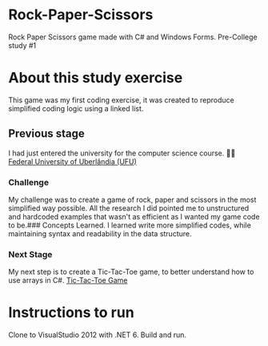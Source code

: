 # **Rock-Paper-Scissors**
Rock Paper Scissors game made with C# and Windows Forms.
Pre-College study #1

# About this study exercise
This game was my first coding exercise, it was created to reproduce simplified coding logic using a linked list.
## Previous stage
I had just entered the university for the computer science course. 🙌💪
[Federal University of Uberlândia (UFU)](https://facom.ufu.br/en)
### Challenge 
My challenge was to create a game of rock, paper and scissors in the most simplified way possible. All the research I did pointed me to unstructured and hardcoded examples that wasn't as efficient as I wanted my game code to be.### Concepts Learned. I learned write more simplified codes, while maintaining syntax and readability in the data structure.
### Next Stage
My next step is to create a Tic-Tac-Toe game, to better understand how to use arrays in C#.
[Tic-Tac-Toe Game](https://github.com/sergiofpaim/Tic-Tac-Toe)
# Instructions to run
Clone to VisualStudio 2012 with .NET 6.
Build and run.